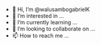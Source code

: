 - 👋 Hi, I’m @walusambogabrielK
- 👀 I’m interested in ...
- 🌱 I’m currently learning ...
- 💞️ I’m looking to collaborate on ...
- 📫 How to reach me ...

<!---
walusambogabrielK/walusambogabrielK is a ✨ special ✨ repository because its `README.md` (this file) appears on your GitHub profile.
You can click the Preview link to take a look at your changes.
--->
